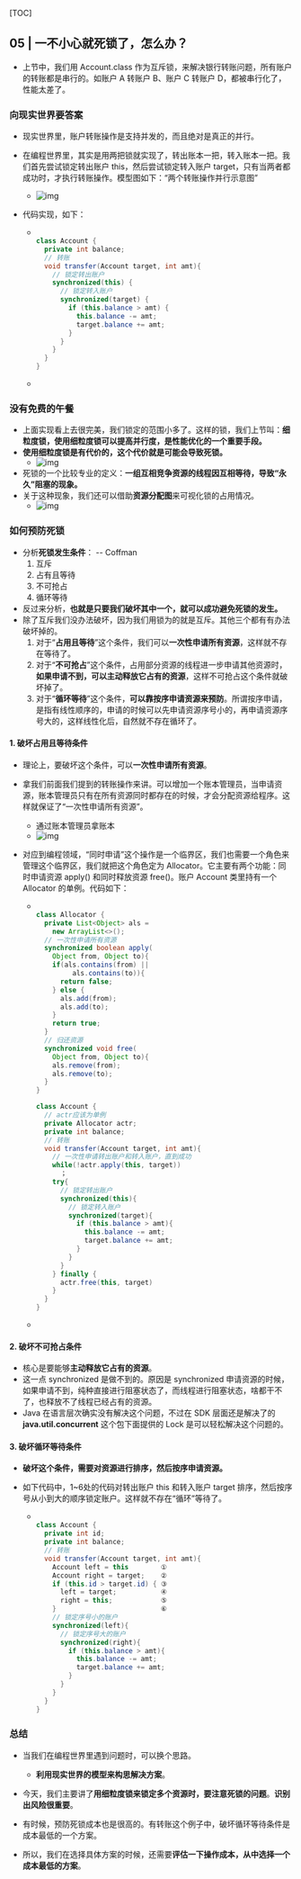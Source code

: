 [TOC]

## 05 | 一不小心就死锁了，怎么办？

-   上节中，我们用 Account.class 作为互斥锁，来解决银行转账问题，所有账户的转账都是串行的。如账户 A 转账户 B、账户 C 转账户 D，都被串行化了，性能太差了。

### 向现实世界要答案

-   现实世界里，账户转账操作是支持并发的，而且绝对是真正的并行。

-   在编程世界里，其实是用两把锁就实现了，转出账本一把，转入账本一把。我们首先尝试锁定转出账户 this，然后尝试锁定转入账户 target，只有当两者都成功时，才执行转账操作。模型图如下：“两个转账操作并行示意图”

    -   ![img](imgs/cb18e672732ab76fc61d60bdf66bf855.png)

-   代码实现，如下：

    -   ```java
        
        class Account {
          private int balance;
          // 转账
          void transfer(Account target, int amt){
            // 锁定转出账户
            synchronized(this) {              
              // 锁定转入账户
              synchronized(target) {           
                if (this.balance > amt) {
                  this.balance -= amt;
                  target.balance += amt;
                }
              }
            }
          } 
        }
        ```

    -   

### 没有免费的午餐

-   上面实现看上去很完美，我们锁定的范围小多了。这样的锁，我们上节叫：**细粒度锁，使用细粒度锁可以提高并行度，是性能优化的一个重要手段。**
-   **使用细粒度锁是有代价的，这个代价就是可能会导致死锁。**
    -   ![img](imgs/f293dc0d92b7c8255bd0bc790fc2a088.png)
-   死锁的一个比较专业的定义：**一组互相竞争资源的线程因互相等待，导致“永久”阻塞的现象。**
-   关于这种现象，我们还可以借助**资源分配图**来可视化锁的占用情况。
    -   ![img](imgs/829d69c7d32c3ad1b89d89fc56017d1c.png)

### 如何预防死锁

-   分析**死锁发生条件**： -- Coffman
    1.  互斥
    2.  占有且等待
    3.  不可抢占
    4.  循环等待
-   反过来分析，**也就是只要我们破坏其中一个，就可以成功避免死锁的发生。**
-   除了互斥我们没办法破坏，因为我们用锁为的就是互斥。其他三个都有有办法破坏掉的。
    1.  对于“**占用且等待**”这个条件，我们可以**一次性申请所有资源**，这样就不存在等待了。
    2.  对于“**不可抢占**”这个条件，占用部分资源的线程进一步申请其他资源时，**如果申请不到，可以主动释放它占有的资源**，这样不可抢占这个条件就破坏掉了。
    3.  对于“**循环等待**”这个条件，**可以靠按序申请资源来预防**。所谓按序申请，是指有线性顺序的，申请的时候可以先申请资源序号小的，再申请资源序号大的，这样线性化后，自然就不存在循环了。

#### 1. 破坏占用且等待条件

-   理论上，要破坏这个条件，可以**一次性申请所有资源**。

-   拿我们前面我们提到的转账操作来讲。可以增加一个账本管理员，当申请资源，账本管理员只有在所有资源同时都存在的时候，才会分配资源给程序。这样就保证了“一次性申请所有资源”。

    -   通过账本管理员拿账本
    -   ![img](imgs/273af8c2ee60bd659f18673d2af005db.png)

-   对应到编程领域，“同时申请”这个操作是一个临界区，我们也需要一个角色来管理这个临界区，我们就把这个角色定为 Allocator。它主要有两个功能：同时申请资源 apply() 和同时释放资源 free()。账户 Account 类里持有一个 Allocator 的单例。代码如下：

    -   ```java
        
        class Allocator {
          private List<Object> als =
            new ArrayList<>();
          // 一次性申请所有资源
          synchronized boolean apply(
            Object from, Object to){
            if(als.contains(from) ||
                 als.contains(to)){
              return false;  
            } else {
              als.add(from);
              als.add(to);  
            }
            return true;
          }
          // 归还资源
          synchronized void free(
            Object from, Object to){
            als.remove(from);
            als.remove(to);
          }
        }
        
        class Account {
          // actr应该为单例
          private Allocator actr;
          private int balance;
          // 转账
          void transfer(Account target, int amt){
            // 一次性申请转出账户和转入账户，直到成功
            while(!actr.apply(this, target))
              ；
            try{
              // 锁定转出账户
              synchronized(this){              
                // 锁定转入账户
                synchronized(target){           
                  if (this.balance > amt){
                    this.balance -= amt;
                    target.balance += amt;
                  }
                }
              }
            } finally {
              actr.free(this, target)
            }
          } 
        }
        ```

    -   

#### 2. 破坏不可抢占条件

-   核心是要能够**主动释放它占有的资源**。
-   这一点 synchronized 是做不到的。原因是 synchronized 申请资源的时候，如果申请不到，纯种直接进行阻塞状态了，而线程进行阻塞状态，啥都干不了，也释放不了线程已经占有的资源。
-   Java 在语言层次确实没有解决这个问题，不过在 SDK 层面还是解决了的 **java.util.concurrent** 这个包下面提供的 Lock 是可以轻松解决这个问题的。

#### 3.  破坏循环等待条件

-   **破坏这个条件，需要对资源进行排序，然后按序申请资源。**

-   如下代码中，1~6处的代码对转出账户 this 和转入账户 target 排序，然后按序号从小到大的顺序锁定账户。这样就不存在“循环”等待了。

    -   ```java
        
        class Account {
          private int id;
          private int balance;
          // 转账
          void transfer(Account target, int amt){
            Account left = this        ①
            Account right = target;    ②
            if (this.id > target.id) { ③
              left = target;           ④
              right = this;            ⑤
            }                          ⑥
            // 锁定序号小的账户
            synchronized(left){
              // 锁定序号大的账户
              synchronized(right){ 
                if (this.balance > amt){
                  this.balance -= amt;
                  target.balance += amt;
                }
              }
            }
          } 
        }
        ```

### 总结

-   当我们在编程世界里遇到问题时，可以换个思路。
    -   **利用现实世界的模型来构思解决方案**。

-   今天，我们主要讲了**用细粒度锁来锁定多个资源时，要注意死锁的问题**。**识别出风险很重要**。
-   有时候，预防死锁成本也是很高的。有转账这个例子中，破坏循环等待条件是成本最低的一个方案。
-   所以，我们在选择具体方案的时候，还需要**评估一下操作成本，从中选择一个成本最低的方案**。
